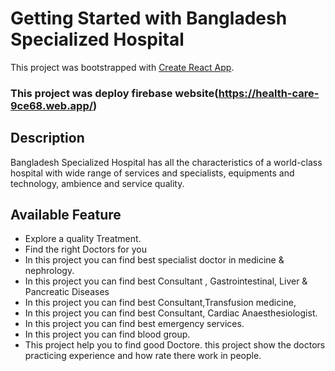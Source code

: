 # Getting Started with Bangladesh Specialized Hospital

This project was bootstrapped with [Create React App](https://github.com/facebook/create-react-app).
### This project was deploy firebase website(https://health-care-9ce68.web.app/)

## Description
Bangladesh Specialized Hospital has all the characteristics of a world-class hospital with wide range of services and specialists, equipments and technology, ambience and service quality.


## Available Feature
* Explore a quality Treatment.
* Find the right Doctors for you
* In this project you can find best specialist doctor in medicine & nephrology.
* In this project you can find best Consultant , Gastrointestinal, Liver & Pancreatic Diseases
* In this project you can find best Consultant,Transfusion medicine,
* In this project you can find best Consultant, Cardiac Anaesthesiologist.
* In this project you can find best emergency services.
* In this project you can find blood group.
* This project help you to find good Doctore. this project show the doctors practicing experience and how rate there work in people.


